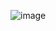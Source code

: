 ![image](https://github.com/unkn-source/Wandering_Bubble/assets/165537535/674efc5f-e5af-427c-a6a3-cd152c67afec)
